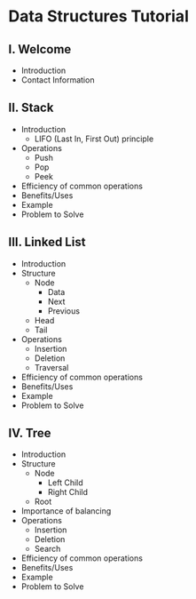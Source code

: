 # Data Structures Tutorial
## I. Welcome
* Introduction
* Contact Information
## II. Stack
* Introduction
  * LIFO (Last In, First Out) principle
* Operations
  * Push
  * Pop
  * Peek
* Efficiency of common operations
* Benefits/Uses
* Example
* Problem to Solve
## III. Linked List
* Introduction
* Structure
  * Node
    * Data
    * Next
    * Previous
  * Head
  * Tail
* Operations
  * Insertion
  * Deletion
  * Traversal
* Efficiency of common operations
* Benefits/Uses
* Example
* Problem to Solve
## IV. Tree
* Introduction
* Structure
  * Node
    * Left Child
    * Right Child
  * Root
* Importance of balancing
* Operations
  * Insertion
  * Deletion
  * Search
* Efficiency of common operations
* Benefits/Uses
* Example
* Problem to Solve
